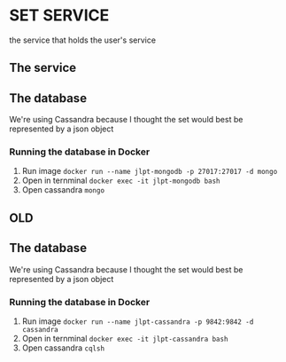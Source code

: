 # SET SERVICE
the service that holds the user's service

## The service


## The database
We're using Cassandra because I thought the set would best be represented by a json object

### Running the database in Docker
1. Run image
```docker run --name jlpt-mongodb -p 27017:27017 -d mongo```
2. Open in ternminal
```docker exec -it jlpt-mongodb bash```
3. Open cassandra
```mongo```


## OLD

## The database
We're using Cassandra because I thought the set would best be represented by a json object

### Running the database in Docker
1. Run image
```docker run --name jlpt-cassandra -p 9842:9842 -d cassandra```
2. Open in ternminal
```docker exec -it jlpt-cassandra bash```
3. Open cassandra
```cqlsh```